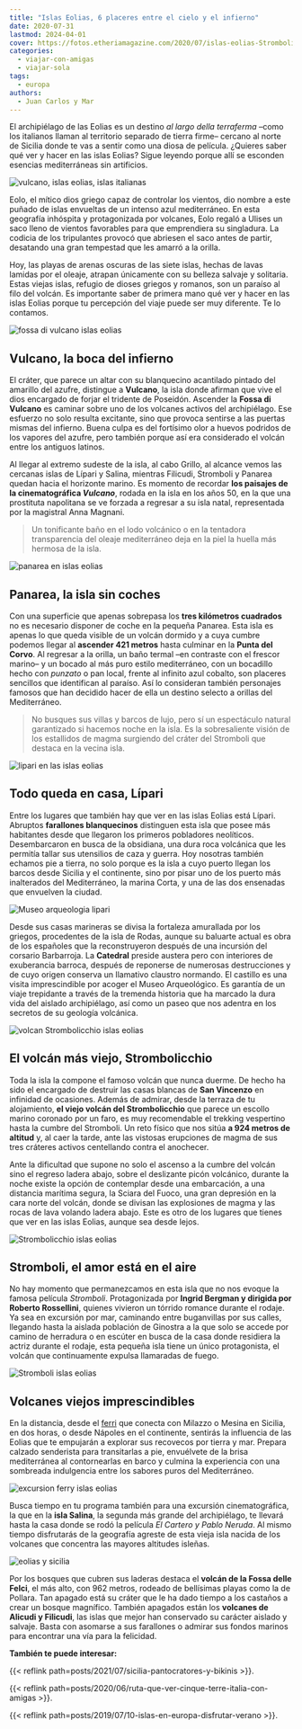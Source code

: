 ```yaml
---
title: "Islas Eolias, 6 placeres entre el cielo y el infierno"
date: 2020-07-31
lastmod: 2024-04-01
cover: https://fotos.etheriamagazine.com/2020/07/islas-eolias-Strombolicchio.jpg
categories: 
  - viajar-con-amigas
  - viajar-sola
tags: 
  - europa
authors: 
  - Juan Carlos y Mar
---
```


El archipiélago de las Eolias es un destino _al largo della terraferma_ –como los 
italianos llaman al territorio separado de tierra firme– cercano al norte de Sicilia 
donde te vas a sentir como una diosa de película. ¿Quieres saber qué ver y hacer en las 
islas Eolias? Sigue leyendo porque allí se esconden esencias mediterráneas sin 
artificios. 

![vulcano, islas eolias, islas italianas](https://fotos.etheriamagazine.com/2020/07/islas-eolias-vulcano.jpg "Vulcano, en las islas Eolias.")

<!-- LEGACY_UPDATED: Actualizado en abril de 2024. -->

Eolo, el mítico dios griego capaz de controlar los vientos, dio nombre a este puñado de 
islas envueltas de un intenso azul mediterráneo. En esta geografía inhóspita y 
protagonizada por volcanes, Eolo regaló a Ulises un saco lleno de vientos favorables 
para que emprendiera su singladura. La codicia de los tripulantes provocó que abriesen 
el saco antes de partir, desatando una gran tempestad que les amarró a la orilla. 

Hoy, las playas de arenas oscuras de las siete islas, hechas de lavas lamidas por el 
oleaje, atrapan únicamente con su belleza salvaje y solitaria. Estas viejas islas, 
refugio de dioses griegos y romanos, son un paraíso al filo del volcán. Es importante 
saber de primera mano qué ver y hacer en las islas Eolias porque tu percepción del viaje 
puede ser muy diferente. Te lo contamos. 

![fossa di vulcano islas eolias](https://fotos.etheriamagazine.com/2020/07/islas-eolias-viaje-vulcano.jpg "Una caminata por el infierno en la Fossa di Vulcano.")

## Vulcano, la boca del infierno

El cráter, que parece un altar con su blanquecino acantilado pintado del amarillo del 
azufre, distingue a **Vulcano**, la isla donde afirman que vive el dios encargado de 
forjar el tridente de Poseidón. Ascender la **Fossa di Vulcano** es caminar sobre uno de 
los volcanes activos del archipiélago. Ese esfuerzo no solo resulta excitante, sino que 
provoca sentirse a las puertas mismas del infierno. Buena culpa es del fortísimo olor a 
huevos podridos de los vapores del azufre, pero también porque así era considerado el 
volcán entre los antiguos latinos. 

Al llegar al extremo sudeste de la isla, al cabo Grillo, al alcance vemos las cercanas 
islas de Lípari y Salina, mientras Filicudi, Stromboli y Panarea quedan hacia el 
horizonte marino. Es momento de recordar **los paisajes de la cinematográfica 
_Vulcano_**, rodada en la isla en los años 50, en la que una prostituta napolitana se ve 
forzada a regresar a su isla natal, representada por la magistral Anna Magnani. 

> Un tonificante baño en el lodo volcánico o en la tentadora transparencia del oleaje 
> mediterráneo deja en la piel la huella más hermosa de la isla. 

![panarea en islas eolias](https://fotos.etheriamagazine.com/2020/07/islas-eolias-viaje-panarea.jpg "Panarea, apenas 3 km2 de superficie.")

## Panarea, la isla sin coches

Con una superficie que apenas sobrepasa los **tres kilómetros cuadrados** no es 
necesario disponer de coche en la pequeña Panarea. Esta isla es apenas lo que queda 
visible de un volcán dormido y a cuya cumbre podemos llegar al **ascender 421 metros** 
hasta culminar en la **Punta del Corvo**. Al regresar a la orilla, un baño termal –en 
contraste con el frescor marino– y un bocado al más puro estilo mediterráneo, con un 
bocadillo hecho con _punzato_ o pan local, frente al infinito azul cobalto, son placeres 
sencillos que identifican al paraíso. Así lo consideran también personajes famosos que 
han decidido hacer de ella un destino selecto a orillas del Mediterráneo. 

> No busques sus villas y barcos de lujo, pero sí un espectáculo natural garantizado si 
> hacemos noche en la isla. Es la sobresaliente visión de los estallidos de magma 
> surgiendo del cráter del Stromboli que destaca en la vecina isla. 

![lipari en las islas eolias](https://fotos.etheriamagazine.com/2020/07/islas-eolias-lipari.jpg "Lípari, en las islas Eolias.")

## Todo queda en casa, Lípari

Entre los lugares que también hay que ver en las islas Eolias está Lípari. Abruptos 
**farallones blanquecinos** distinguen esta isla que posee más habitantes desde que 
llegaron los primeros pobladores neolíticos. Desembarcaron en busca de la obsidiana, una 
dura roca volcánica que les permitía tallar sus utensilios de caza y guerra. Hoy 
nosotras también echamos pie a tierra, no solo porque es la isla a cuyo puerto llegan 
los barcos desde Sicilia y el continente, sino por pisar uno de los puerto más 
inalterados del Mediterráneo, la marina Corta, y una de las dos ensenadas que envuelven 
la ciudad. 

![Museo arqueologia lipari](https://fotos.etheriamagazine.com/2020/07/islas-eolias-viaje-lipari.jpg "Museo de Arqueología de Lípari.")

Desde sus casas marineras se divisa la fortaleza amurallada por los griegos, procedentes 
de la isla de Rodas, aunque su baluarte actual es obra de los españoles que la 
reconstruyeron después de una incursión del corsario Barbarroja. La **Catedral** preside 
austera pero con interiores de exuberancia barroca, después de reponerse de numerosas 
destrucciones y de cuyo origen conserva un llamativo claustro normando. El castillo es 
una visita imprescindible por acoger el Museo Arqueológico. Es garantía de un viaje 
trepidante a través de la tremenda historia que ha marcado la dura vida del aislado 
archipiélago, así como un paseo que nos adentra en los secretos de su geología 
volcánica. 

![volcan Strombolicchio islas eolias](https://fotos.etheriamagazine.com/2020/07/islas-eolias-volcan-Strombolicchio.jpg "Volcán Strombolicchio.")

## El volcán más viejo, Strombolicchio

Toda la isla la compone el famoso volcán que nunca duerme. De hecho ha sido el encargado 
de destruir las casas blancas de **San Vincenzo** en infinidad de ocasiones. Además de 
admirar, desde la terraza de tu alojamiento, **el viejo volcán del Strombolicchio** que 
parece un escollo marino coronado por un faro, es muy recomendable el trekking 
vespertino hasta la cumbre del Stromboli. Un reto físico que nos sitúa **a 924 metros de 
altitud** y, al caer la tarde, ante las vistosas erupciones de magma de sus tres 
cráteres activos centellando contra el anochecer. 

Ante la dificultad que supone no solo el ascenso a la cumbre del volcán sino el regreso 
ladera abajo, sobre el deslizante picón volcánico, durante la noche existe la opción de 
contemplar desde una embarcación, a una distancia marítima segura, la Sciara del Fuoco, 
una gran depresión en la cara norte del volcán, donde se divisan las explosiones de 
magma y las rocas de lava volando ladera abajo. Este es otro de los lugares que tienes 
que ver en las islas Eolias, aunque sea desde lejos. 

![Strombolicchio islas eolias](https://fotos.etheriamagazine.com/2020/07/islas-eolias-Strombolicchio.jpg "Strombolicchio, una isla-volcán.")

## Stromboli, el amor está en el aire

No hay momento que permanezcamos en esta isla que no nos evoque la famosa película 
_Stromboli_. Protagonizada por **Ingrid Bergman y dirigida por Roberto Rossellini**, 
quienes vivieron un tórrido romance durante el rodaje. Ya sea en excursión por mar, 
caminando entre buganvillas por sus calles, llegando hasta la aislada población de 
Ginostra a la que solo se accede por camino de herradura o en escúter en busca de la 
casa donde residiera la actriz durante el rodaje, esta pequeña isla tiene un único 
protagonista, el volcán que continuamente expulsa llamaradas de fuego. 

![Stromboli islas eolias](https://fotos.etheriamagazine.com/2020/07/islas-eolias-stromboli.jpg "Impactante imagen del Stromboli.")

## Volcanes viejos imprescindibles

En la distancia, desde el [ferri](https://www.libertylines.it/en/) que conecta con 
Milazzo o Mesina en Sicilia, en dos horas, o desde Nápoles en el continente, sentirás la 
influencia de las Eolias que te empujarán a explorar sus recovecos por tierra y mar. 
Prepara calzado senderista para transitarlas a pie, envuélvete de la brisa mediterránea 
al contornearlas en barco y culmina la experiencia con una sombreada indulgencia entre 
los sabores puros del Mediterráneo. 

![excursion ferry islas eolias](https://fotos.etheriamagazine.com/2020/07/excursion-ferry-eolias.jpg "Excursión en ferry por las Eolias.")

Busca tiempo en tu programa también para una excursión cinematográfica, la que en la 
**isla Salina**, la segunda más grande del archipiélago, te llevará hasta la casa donde 
se rodó la película _El Cartero y Pablo Neruda_. Al mismo tiempo disfrutarás de la 
geografía agreste de esta vieja isla nacida de los volcanes que concentra las mayores 
altitudes isleñas. 

![eolias y sicilia](https://fotos.etheriamagazine.com/2020/07/islas-eolias-volcanes-viejos.jpg "Excursión por las Eolias.")

Por los bosques que cubren sus laderas destaca el **volcán de la Fossa delle Felci**, el 
más alto, con 962 metros, rodeado de bellísimas playas como la de Pollara. Tan apagado 
está su cráter que le ha dado tiempo a los castaños a crear un bosque magnífico. También 
apagados están los **volcanes de Alicudi y Filicudi**, las islas que mejor han 
conservado su carácter aislado y salvaje. Basta con asomarse a sus farallones o admirar 
sus fondos marinos para encontrar una vía para la felicidad. 

**También te puede interesar:** 

{{< reflink path=posts/2021/07/sicilia-pantocratores-y-bikinis >}}. 

{{< reflink path=posts/2020/06/ruta-que-ver-cinque-terre-italia-con-amigas >}}. 

{{< reflink path=posts/2019/07/10-islas-en-europa-disfrutar-verano >}}.
